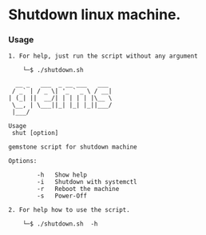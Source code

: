 # Shutdown linux machine.
### Usage
    1. For help, just run the script without any argument 
    
```
    └─$ ./shutdown.sh                                          
                             
  __ _   ___  _ __ ___   ___ 
 / _` | / _ \| '_ ` _ \ / __|
| (_| ||  __/| | | | | |\__ \
 \__, | \___||_| |_| |_||___/
 |___/                       

Usage
 shut [option]

gemstone script for shutdown machine

Options:

        -h 	 Show help
        -i 	 Shutdown with systemctl
        -r 	 Reboot the machine
        -s 	 Power-Off                      
```
    2. For help how to use the script.
```
    └─$ ./shutdown.sh  -h
```
